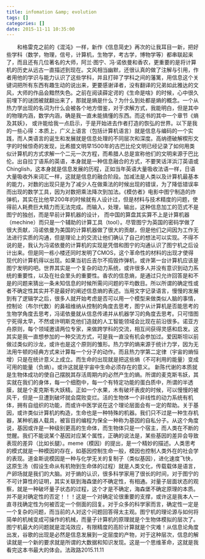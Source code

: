 ```yaml
---
title: infomation &amp; evolution
tags: []
categories: []
date: 2015-11-11 10:35:00 
---
```



&emsp;&emsp;和格雷克之前的《混沌》一样，新作《信息简史》再次的让我耳目一新，把好些学科（数学，物理，信号，计算机，生物学，考古学，博物学等）都串联起来了，而且还有几位著名的大师，阿兰·图宁、冯·诺依曼和香农，更重要的是将计算机的历史从远古一直描述到现在。文风相当幽默，还很认真的做了注解与引用，作者用他的学识与能力认识了这些学科，并且打碎了学科之间的藩篱，用信息这个关键词把所有东西有趣生动的说出来，更要感谢译者，没有翻译的兄弟如此雅达的文风，大师的作品会黯然失色。之前在阅读薛定谔的《生命是啥》的时候，心中很久前埋下的谜团被就翻出来了，那就是熵是什么？为什么到处都是熵的概念。一个从热力学出现的名词为什么会被各个地方借鉴，对于求解方式，我能明白，但是其中的物理内涵，数学内涵，确是我一直未能搞懂的东西。而这书的其中一个章节《熵及其妖》， 或许能给我一点启示，于是开始进去作者打造的恢弘的世界。以下是我的一些心得：本质上，广义上语言（包括计算机语言）就是信息与编码的一个实践，而人类语言的诞生和发展就是信息处理的不同层次和深度。高纳德破解楔形文字的时候惊奇的发现，比希腊文明早1500年的古巴比伦文明已经记录了如何用类似计算机的方式求解一个二元一次方程，而希腊人总是宣称他们的文明来源于巴比伦。出自拉丁语系的英语，本身就是一种信息融合的方式，不要笑话洋浜汀英语或Chinglish，这本身就是信息发展的历程，正如当年英语大量吸收法语一样，日语大量吸收外来词汇一样，这就是信息的融合阶段。加减法是人类以及计算机最基本的能力，对数的出现只是为了减少人在做乘法的时候出现的错误，为了降低错误率而出现的数学工具，因为对数把乘法降次到加法。《模仿者》电影中图宁制造的炸弹机，其实在比他早200年的时候就有人设计过，但是材料与技术精度的问题，使得前人耗费巨大精力而无法完成。而输入，处理，输出，这种信息加工的范式不是图宁的独创，而是早前计算机器的设计， 而中国的算盘其实算不上是计算机器（mechine）而只是一个辅助的计算工具（tool）。尽管图宁为英国的密码学做了很大贡献，冯诺依曼为美国的计算机器做了很大的贡献，但是他们之间因为工作无法进行实质的沟通，但是理论上的交流让他们确认了自己的想法可以实现。不得不说的是，我认为冯诺依曼的计算机的实现是凭借和图宁的沟通认识了图宁机之后设计出来。但是同一栋小楼还同时发明了CMOS，这个革命性的材料的出现才使得现代的计算机得以出现。如果当初丘吉尔不捣毁炸弹机，或许第一台计算机应该是图宁发明的吧。世界其实是一个复杂的动力系统，或许很多人并没有意识到动力系统的重要性，以及在社会里头的重要性。香农的信息熵，是通过只允许回答是和不是的问题来猜出一条未知信息的时候所需问问题的平均数目。所以所谓的确定性或者不确定性其实并不是最好的阐述信息熵的表述。当用文字记录语言，慢慢的发展到有了逻辑学之后，很多人就开始考虑是否可以用一个模型来做类似人脑的事情，控制论（布尔代数）的鼻祖维纳从控制的角度去思考，图宁从计算机是否能思考的生物学角度去思考，冯诺依曼就从信息传递并从机器学习的角度去思考。只可惜图宁死得太早，不然或许明斯克他们造就的人工智能领域会比现在前沿很多。诺亚方舟原则，每个领域邀请两位专家，来做跨学科的交流，相互间获得灵感和启发。这其实是我一直想参加的一种交流方式，可是我一直没有机会参加过。爱因斯坦以前做过类似的沙龙，或许也是这个原则的雏形。热力学的熵来源于统计力学，因为无法用牛顿的经典方式来计算每一个分子的动作。而且热力学第二定律（宇宙的熵恒增）只是在统计意义上成立。而生命的出现就是把这些熵（不可利用的能量）变成可用的能量（负熵）。或许这就是宇宙中生命必须存在的意义。 新陈代谢的本质就是生物体成功的使自己摆脱其存活周期内的必然产生的熵。所谓的麦克斯韦妖，其实就在我们的身体，每一个细胞中，每一个有特定功能的蛋白质中，所谓的半透膜，就是个麦克斯韦大妖精。正如一个水果，木有破坏表皮的时候，可以慢慢的被风干，但是一旦遭到破坏就会腐败变烂。活的生物体一个非线性的动力系统有机体，拥有自组织的功能，而或许中医学说在这个理论层面会有一定的帮助。关于基因，或许类似计算机的构造，生命也是一种特殊的机器。我们只不过是一种生存机器，某种机器人载具，被盲目的编程为保全一种称为基因的自私分子。从这个角度说，基因或许是一种级别更高的生命体，而生物体只是一个宿主，而人类在不断的觉醒。我们不能说某个基因对应某个属性，正确的说法是，某些基因的差异会导致表现的差异（比如长腿）。meme（模因）的提出，是一个精妙的描述。人类思考的模式就是一种模因的存在，如基因控制生命一般，模因也控制人类外在的社会学的表现。道金斯说模因是一种与化学无关的复制子（类似基因），进化速度飞快，这原生汤（假设生命从有机物到生命体的过程）就是人类文化，传载载体是语言，产卵场就是我们的大脑。对于熵的认识，很多科学家用了很长的时间，对于图宁的不可计算性的证明，其实关联到海森堡的不确定性，有相通。对量子层面状态的观察，就是一种破坏量子状态的过程，这个才是不确定，海森堡不确定原理的本质。并不是对确定性的否定！！！这是一个对确定论很重要的支撑，或许这是我本人一直寻找确定性为何被否定一个侧面的回复。对于众多的科学家而言，确定性一定是一个复杂的问题，而当前的人对这个问题回答得太主观。图宁机的理论源与如何将简单的机械变成可操作的机械，而量子计算机的原理就是个生物体模拟的层次了。图宁机最大的问题就是混沌效应，有限精度的高阶计算就是个灾难！从信息论角度出发，谷歌的出现是必然是信息发展到一定层度的产物，对于这种层次，信息的解读就是一个新的要求就是所谓的大数据和知识发现。这是一个思维革命，这就是我看完这本书最大的体会。法政路2015.11.11